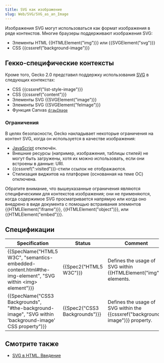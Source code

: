 ```yaml
---
title: SVG как изображение
slug: Web/SVG/SVG_as_an_Image
---
```


Изображения SVG могут использоваться как формат изображения в ряде контекстов. Многие браузеры поддерживают изображения SVG:

- Элементы HTML {{HTMLElement("img")}} или {{SVGElement("svg")}}
- CSS {{cssxref("background-image")}}

## Гекко-специфические контексты

Кроме того, Gecko 2.0 представил поддержку использования [SVG](/ru/docs/SVG) в следующих контекстах:

- CSS {{cssxref("list-style-image")}}
- CSS {{cssxref("content")}}
- Элементы SVG {{SVGElement("image")}}
- Элементы SVG {{SVGElement("feImage")}}
- Функция Canvas [`drawImage`](/ru/docs/HTML/Canvas/Tutorial/Using_images#drawImage)

### Ограничения

В целях безопасности, Gecko накладывает некоторые ограничения на контент SVG, когда он используется в качестве изображения:

- [JavaScript](/ru/docs/JavaScript) отключён.
- Внешние ресурсы (например, изображения, таблицы стилей) не могут быть загружены, хотя их можно использовать, если они встроены в данные: URI.
- {{cssxref(":visited")}}-стили ссылок не отображаются.
- Стилизация виджитов на платформе (основанная на теме ОС) отключена.

Обратите внимание, что вышеуказанные ограничения являются специфическими для контекстов изображения; они не применяются, когда содержимое SVG просматривается напрямую или когда оно внедрено в виде документа с помощью встраивания элементов {{HTMLElement("iframe")}}, {{HTMLElement("object")}}, или {{HTMLElement("embed")}}.

## Спецификации

| Specification                                                                                                  | Status                        | Comment                                                                       |
| -------------------------------------------------------------------------------------------------------------- | ----------------------------- | ----------------------------------------------------------------------------- |
| {{SpecName("HTML5 W3C", "semantics-embedded-content.html#the-img-element", "SVG within &lt;img&gt; element")}} | {{Spec2("HTML5 W3C")}}        | Defines the usage of SVG within {{HTMLElement("img")}} elements.              |
| {{SpecName("CSS3 Backgrounds", "#the-background-image", "SVG within 'background-image' CSS property")}}        | {{Spec2("CSS3 Backgrounds")}} | Defines the usage of SVG within the {{cssxref("background-image")}} property. |

## Смотрите также

- [SVG в HTML. Введение](/ru/docs/SVG_In_HTML_Introduction)
